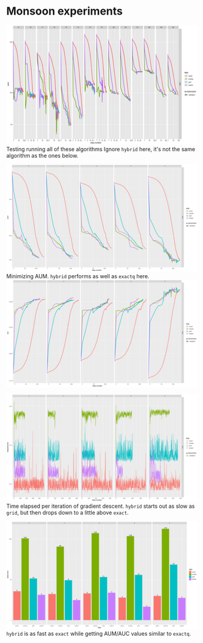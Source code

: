# Monsoon experiments

![test](../img/multi.datasets.aum.png)
Testing running all of these algorithms Ignore `hybrid` here, it's not the same algorithm as the ones below.

![test](../img/monsoon.aum.comparison.png)
Minimizing AUM. `hybrid` performs as well as `exactq` here.
![test](../img/monsoon.auc.png)


![test](../img/monsoon.time.comparison.png)
Time elapsed per iteration of gradient descent. `hybrid` starts out as slow as `grid`, but then drops down to a little above `exact`.

![test](../img/monsoon.total.time.png)
`hybrid` is as fast as `exact` while getting AUM/AUC values similar to `exactq`.
